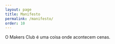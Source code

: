 ```yaml
---
layout: page
title: Manifesto
permalink: /manifesto/
order: 10
---
```


O Makers Club é uma coisa onde acontecem cenas.
